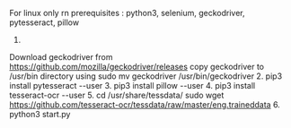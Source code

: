 For linux only rn
prerequisites : python3, selenium, geckodriver, pytesseract, pillow

1.
Download geckodriver from https://github.com/mozilla/geckodriver/releases
copy geckodriver to /usr/bin directory using
sudo mv geckodriver /usr/bin/geckodriver
2.
pip3 install pytesseract --user
3.
pip3 install pillow --user
4.
pip3 install tesseract-ocr --user
5.
cd /usr/share/tessdata/
sudo wget https://github.com/tesseract-ocr/tessdata/raw/master/eng.traineddata
6.
python3 start.py
